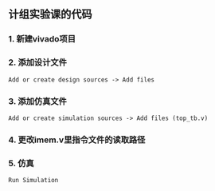 ## 计组实验课的代码
### 1. 新建vivado项目
### 2. 添加设计文件
``` 
Add or create design sources -> Add files
```
### 3. 添加仿真文件
```
Add or create simulation sources -> Add files (top_tb.v)   
```
### 4. 更改imem.v里指令文件的读取路径
### 5. 仿真
```
Run Simulation 
```
